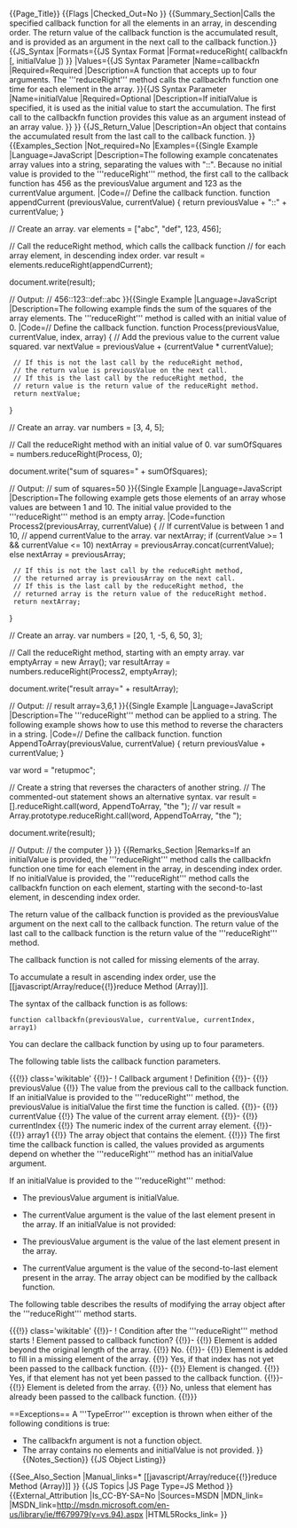 {{Page_Title}}
{{Flags
|Checked_Out=No
}}
{{Summary_Section|Calls the specified callback function for all the elements in an array, in descending order. The return value of the callback function is the accumulated result, and is provided as an argument in the next call to the callback function.}}
{{JS_Syntax
|Formats={{JS Syntax Format
|Format=reduceRight( callbackfn [, initialValue ])
}}
|Values={{JS Syntax Parameter
|Name=callbackfn
|Required=Required
|Description=A function that accepts up to four arguments. The '''reduceRight''' method calls the callbackfn function one time for each element in the array.
}}{{JS Syntax Parameter
|Name=initialValue
|Required=Optional
|Description=If initialValue is specified, it is used as the initial value to start the accumulation. The first call to the callbackfn function provides this value as an argument instead of an array value.
}}
}}
{{JS_Return_Value
|Description=An object that contains the accumulated result from the last call to the callback function.
}}
{{Examples_Section
|Not_required=No
|Examples={{Single Example
|Language=JavaScript
|Description=The following example concatenates array values into a string, separating the values with "::". Because no initial value is provided to the '''reduceRight''' method, the first call to the callback function has 456 as the previousValue argument and 123 as the currentValue argument.
|Code=// Define the callback function.
 function appendCurrent (previousValue, currentValue) {
     return previousValue + "::" + currentValue;
     }
 
 // Create an array.
 var elements = ["abc", "def", 123, 456];
 
 // Call the reduceRight method, which calls the callback function
 // for each array element, in descending index order.
 var result = elements.reduceRight(appendCurrent);
 
 document.write(result);
 
 // Output:
 //  456::123::def::abc
}}{{Single Example
|Language=JavaScript
|Description=The following example finds the sum of the squares of the array elements. The '''reduceRight''' method is called with an initial value of 0.
|Code=// Define the callback function.
 function Process(previousValue, currentValue, index, array) {
     // Add the previous value to the current value squared.
     var nextValue = previousValue + (currentValue * currentValue);
 
     // If this is not the last call by the reduceRight method,
     // the return value is previousValue on the next call.
     // If this is the last call by the reduceRight method, the
     // return value is the return value of the reduceRight method.
     return nextValue;
 }
 
 // Create an array.
 var numbers = [3, 4, 5];
 
 // Call the reduceRight method with an initial value of 0.
 var sumOfSquares = numbers.reduceRight(Process, 0);
 
 document.write("sum of squares=" + sumOfSquares);
 
 // Output:
 //  sum of squares=50
}}{{Single Example
|Language=JavaScript
|Description=The following example gets those elements of an array whose values are between 1 and 10. The initial value provided to the '''reduceRight''' method is an empty array.
|Code=function Process2(previousArray, currentValue) {
     // If currentValue is between 1 and 10, 
     // append currentValue to the array.
     var nextArray;
     if (currentValue &gt;= 1 &amp;&amp; currentValue &lt;= 10)
         nextArray = previousArray.concat(currentValue);
     else
         nextArray = previousArray;
 
     // If this is not the last call by the reduceRight method,
     // the returned array is previousArray on the next call.
     // If this is the last call by the reduceRight method, the
     // returned array is the return value of the reduceRight method.
     return nextArray;
 }
 
 // Create an array.
 var numbers = [20, 1, -5, 6, 50, 3];
 
 // Call the reduceRight method, starting with an empty array.
 var emptyArray = new Array();
 var resultArray = numbers.reduceRight(Process2, emptyArray);
 
 document.write("result array=" + resultArray);
 
 // Output:
 //  result array=3,6,1
}}{{Single Example
|Language=JavaScript
|Description=The '''reduceRight''' method can be applied to a string. The following example shows how to use this method to reverse the characters in a string.
|Code=// Define the callback function.
 function AppendToArray(previousValue, currentValue) {
     return previousValue + currentValue;
 }
 
 var word = "retupmoc";
 
 // Create a string that reverses the characters of another string.
 // The commented-out statement shows an alternative syntax.
 var result = [].reduceRight.call(word, AppendToArray, "the ");
 // var result = Array.prototype.reduceRight.call(word, AppendToArray, "the ");
 
 document.write(result);
 
 // Output:
 // the computer
}}
}}
{{Remarks_Section
|Remarks=If an initialValue is provided, the '''reduceRight''' method calls the callbackfn function one time for each element in the array, in descending index order. If no initialValue is provided, the '''reduceRight''' method calls the callbackfn function on each element, starting with the second-to-last element, in descending index order.

The return value of the callback function is provided as the previousValue argument on the next call to the callback function. The return value of the last call to the callback function is the return value of the '''reduceRight''' method.

The callback function is not called for missing elements of the array.

To accumulate a result in ascending index order, use the [[javascript/Array/reduce{{!}}reduce Method (Array)]].

The syntax of the callback function is as follows:

<code>function callbackfn(previousValue, currentValue, currentIndex, array1)</code>

You can declare the callback function by using up to four parameters.

The following table lists the callback function parameters.

{{{!}} class='wikitable'
{{!}}-
! Callback argument
! Definition
{{!}}-
{{!}} previousValue
{{!}} The value from the previous call to the callback function. If an initialValue is provided to the '''reduceRight''' method, the previousValue is initialValue the first time the function is called.
{{!}}-
{{!}} currentValue
{{!}} The value of the current array element.
{{!}}-
{{!}} currentIndex
{{!}} The numeric index of the current array element.
{{!}}-
{{!}} array1
{{!}} The array object that contains the element.
{{!}}} 
The first time the callback function is called, the values provided as arguments depend on whether the '''reduceRight''' method has an initialValue argument.

If an initialValue is provided to the '''reduceRight''' method:

* The previousValue argument is initialValue.
* The currentValue argument is the value of the last element present in the array.
If an initialValue is not provided:

* The previousValue argument is the value of the last element present in the array.
* The currentValue argument is the value of the second-to-last element present in the array.
The array object can be modified by the callback function.

The following table describes the results of modifying the array object after the '''reduceRight''' method starts.

{{{!}} class='wikitable'
{{!}}-
! Condition after the '''reduceRight''' method starts
! Element passed to callback function?
{{!}}-
{{!}} Element is added beyond the original length of the array.
{{!}} No.
{{!}}-
{{!}} Element is added to fill in a missing element of the array.
{{!}} Yes, if that index has not yet been passed to the callback function.
{{!}}-
{{!}} Element is changed.
{{!}} Yes, if that element has not yet been passed to the callback function.
{{!}}-
{{!}} Element is deleted from the array.
{{!}} No, unless that element has already been passed to the callback function.
{{!}}}

==Exceptions==
A '''TypeError''' exception is thrown when either of the following conditions is true:

* The callbackfn argument is not a function object.
* The array contains no elements and initialValue is not provided.
}}
{{Notes_Section}}
{{JS Object Listing}}

{{See_Also_Section
|Manual_links=* [[javascript/Array/reduce{{!}}reduce Method (Array)]]
}}
{{JS Topics
|JS Page Type=JS Method
}}
{{External_Attribution
|Is_CC-BY-SA=No
|Sources=MSDN
|MDN_link=
|MSDN_link=http://msdn.microsoft.com/en-us/library/ie/ff679979(v=vs.94).aspx
|HTML5Rocks_link=
}}